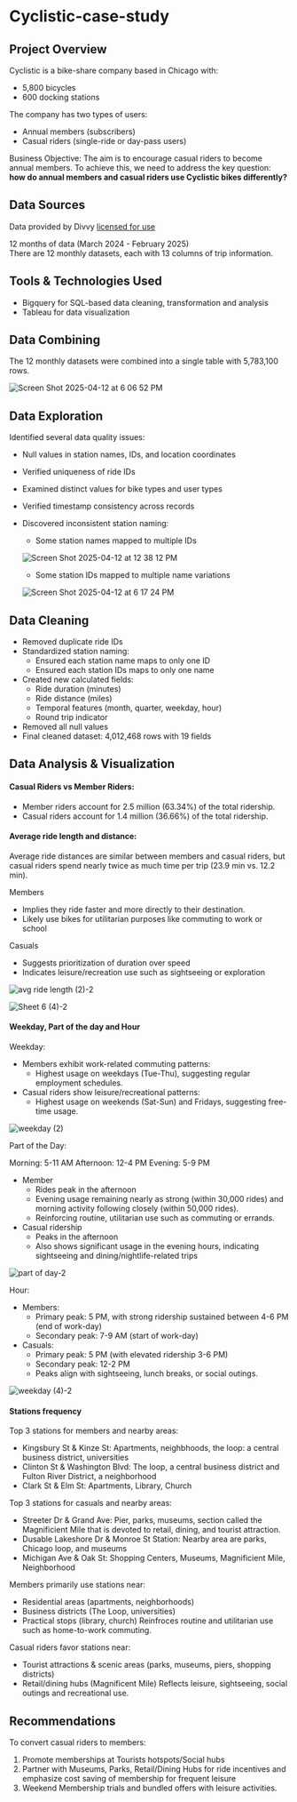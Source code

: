 # Cyclistic-case-study

## Project Overview

Cyclistic is a bike-share company based in Chicago with:
- 5,800 bicycles
- 600 docking stations

The company has two types of users:

- Annual members (subscribers)
- Casual riders (single-ride or day-pass users)

Business Objective: The aim is to encourage casual riders to become annual members. To achieve this, we need to address the key question: **how do annual members and casual riders use Cyclistic bikes differently?**

## Data Sources

Data provided by Divvy [licensed for use](https://divvybikes.com/data-license-agreement)

12 months of data (March 2024 - February 2025)  
There are 12 monthly datasets, each with 13 columns of trip information. 

## Tools & Technologies Used

- Bigquery for SQL-based data cleaning, transformation and analysis
- Tableau for data visualization

## Data Combining

The 12 monthly datasets were combined into a single table with 5,783,100 rows.  


![Screen Shot 2025-04-12 at 6 06 52 PM](https://github.com/user-attachments/assets/85bb08c1-d2ff-4036-a3bd-90cbad82893e)

## Data Exploration

Identified several data quality issues:
- Null values in station names, IDs, and location coordinates
- Verified uniqueness of ride IDs
- Examined distinct values for bike types and user types
- Verified timestamp consistency across records
- Discovered inconsistent station naming:
  - Some station names mapped to multiple IDs
  
  ![Screen Shot 2025-04-12 at 12 38 12 PM](https://github.com/user-attachments/assets/826ae6e7-9e1f-4021-a302-ba09b4c98cae)

  - Some station IDs mapped to multiple name variations
  
  ![Screen Shot 2025-04-12 at 6 17 24 PM](https://github.com/user-attachments/assets/14c366ac-8eb8-4aa8-a971-c54d18a91fc1)

## Data Cleaning

- Removed duplicate ride IDs
- Standardized station naming:
  - Ensured each station name maps to only one ID
  - Ensured each station IDs maps to only one name
- Created new calculated fields:
  - Ride duration (minutes)
  - Ride distance (miles)
  - Temporal features (month, quarter, weekday, hour)
  - Round trip indicator
- Removed all null values
- Final cleaned dataset: 4,012,468 rows with 19 fields

## Data Analysis & Visualization

#### Casual Riders vs Member Riders:
  - Member riders account for 2.5 million (63.34%) of the total ridership.
  - Casual riders account for 1.4 million (36.66%) of the total ridership. 

#### Average ride length and distance:
Average ride distances are similar between members and casual riders, but casual riders spend nearly twice as much time per trip (23.9 min vs. 12.2 min).

Members
- Implies they ride faster and more directly to their destination.
- Likely use bikes for utilitarian purposes like commuting to work or school

Casuals
- Suggests prioritization of duration over speed
- Indicates leisure/recreation use such as sightseeing or exploration

![avg ride length (2)-2](https://github.com/user-attachments/assets/60b7e894-1a4c-4206-8ff9-8b17b76f0fd8)


![Sheet 6 (4)-2](https://github.com/user-attachments/assets/d09283f6-c14e-4344-911f-e7288e35761d)

#### Weekday, Part of the day and Hour

Weekday:
- Members exhibit work-related commuting patterns:
  - Highest usage on weekdays (Tue-Thu), suggesting regular employment schedules.
- Casual riders show leisure/recreational patterns:
  - Highest usage on weekends (Sat-Sun) and Fridays, suggesting free-time usage.

![weekday (2)](https://github.com/user-attachments/assets/e6f19b21-1a75-430d-aaa7-9cfb999efad7)

Part of the Day:

Morning: 5-11 AM
Afternoon: 12-4 PM
Evening: 5-9 PM

- Member
  - Rides peak in the afternoon
  - Evening usage remaining nearly as strong (within 30,000 rides) and morning activity following closely (within 50,000 rides).
  -  Reinforcing routine, utilitarian use such as commuting or errands.
- Casual ridership
  - Peaks in the afternoon
  - Also shows significant usage in the evening hours, indicating sightseeing and dining/nightlife-related trips

![part of day-2](https://github.com/user-attachments/assets/d54fada3-4f9d-45bf-af20-eb5e761e9d20)

Hour:
- Members:
  - Primary peak: 5 PM, with strong ridership sustained between 4-6 PM (end of work-day)
  - Secondary peak: 7-9 AM (start of work-day)
- Casuals:
  - Primary peak: 5 PM (with elevated ridership 3-6 PM)
  - Secondary peak: 12-2 PM
  - Peaks align with sightseeing, lunch breaks, or social outings.

![weekday (4)-2](https://github.com/user-attachments/assets/14c76a0a-2674-4716-9a6f-1f41309c9d20)

#### Stations frequency

Top 3 stations for members and nearby areas:
- Kingsbury St & Kinze St: Apartments, neighbhoods, the loop: a central business district, universities
- Clinton St & Washington Blvd: The loop, a central business district and Fulton River District, a neighborhood
- Clark St & Elm St: Apartments, Library, Church

Top 3 stations for casuals and nearby areas:
- Streeter Dr & Grand Ave: Pier, parks, museums, section called the Magnificient Mile that is devoted to retail, dining, and tourist attraction.
- Dusable Lakeshore Dr & Monroe St Station: Nearby area are parks, Chicago loop, and museums
- Michigan Ave & Oak St: Shopping Centers, Museums, Magnificient Mile, Neighborhood

Members primarily use stations near:
- Residential areas (apartments, neighborhoods)
-  Business districts (The Loop, universities)
-  Practical stops (library, church)
Reinfroces routine and utilitarian use such as home-to-work commuting.

Casual riders favor stations near:
- Tourist attractions & scenic areas (parks, museums, piers, shopping districts)
- Retail/dining hubs (Magnificent Mile)
Reflects leisure, sightseeing, social outings and recreational use.

## Recommendations

To convert casual riders to members:
1. Promote memberships at Tourists hotspots/Social hubs
2. Partner with Museums, Parks, Retail/Dining Hubs for ride incentives and emphasize cost saving of membership for frequent leisure
3. Weekend Membership trials and bundled offers with leisure activities.

